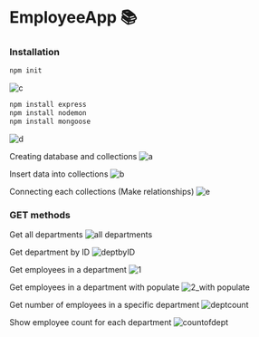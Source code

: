 # EmployeeApp 📚

### Installation

```bash
npm init
```
![c](https://github.com/user-attachments/assets/76e334e1-83c7-4e4a-9963-29c2fdd5ce6f)

```bash
npm install express
npm install nodemon
npm install mongoose
```
![d](https://github.com/user-attachments/assets/ca2adc74-0bb0-4229-922e-4a09c1744c7c)

Creating database and collections
![a](https://github.com/user-attachments/assets/d26a5394-e3e3-431b-af86-9cdfb595676a)

Insert data into collections
![b](https://github.com/user-attachments/assets/531d8db9-07eb-46c1-900e-0067e514b4e1)

Connecting each collections (Make relationships)
![e](https://github.com/user-attachments/assets/cbdc0635-71d6-4d0b-bb3b-a4a8e408c849)


### GET methods
Get all departments
![all departments](https://github.com/user-attachments/assets/b29168f9-7079-4ca7-80c4-995ffc03ab60)

Get department by ID
![deptbyID](https://github.com/user-attachments/assets/9d5c7328-fc75-46b1-8974-b9045b8580df)

Get employees in a department
![1](https://github.com/user-attachments/assets/118e6ac9-0b83-4466-a870-aaa515ebc2fc)

Get employees in a department with populate
![2_with populate](https://github.com/user-attachments/assets/fe0642e7-7ed7-4b24-add1-113849d04ccd)

Get number of employees in a specific department
![deptcount](https://github.com/user-attachments/assets/43e458fe-d2f4-465a-b6a0-458069f8a613)

Show employee count for each department
![countofdept](https://github.com/user-attachments/assets/b6dafe81-cf56-4cef-8bb8-f2d59bdd7554)

